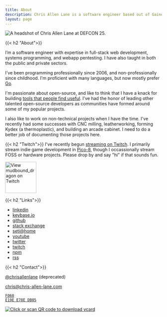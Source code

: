 ```yaml
---
title: About
description: Chris Allen Lane is a software engineer based out of Gainesville, Florida.
layout: page
---
```



<div class='h-card'>

<img class='round'
  src='/images/chrisallenlane.jpg'
  alt='A headshot of Chris Allen Lane at DEFCON 25.'>

{{< h2 "About">}}

I’m a software engineer with expertise in full-stack web development, systems
programming, and webapp pentesting. I have also taught in both the public and
private sectors.

I've been programming professionally since 2006, and non-professionally since
childhood. I'm proficient with many languages, but now mostly prefer [Go][].

I'm passionate about open-source, and like to think that I have a knack for
building [tools that people find useful][github]. I've had the honor of leading
other talented open-source developers as communities have formed around some of
my popular projects.

I also like to work on non-technical projects when I have the time. I've
recently had some successes with CNC milling, leatherworking, forming Kydex (a
thermoplastic), and building an arcade cabinet. I need to do a better job of
documenting those projects here.

{{< h2 "Twitch">}}
I've recently begun [streaming on Twitch][twitch]. I primarily stream indie
game development in [Pico-8][], though I occassionally stream FOSS or hardware
projects. Please drop by and say "hi" if that sounds fun.

<a href='https://www.twitch.tv/mudbound_dragon'><img
  src='/images/twitch.svg'
  title='View mudbound_dragon on Twitch'
  alt='View mudbound_dragon on Twitch'
  width='100'></a>

{{< h2 "Links">}}

<section class='links'>
<ul>
<li><a rel='me' href='https://www.linkedin.com/in/chrisallenlane'>linkedin</a></li>
<li><a rel='me' href='https://keybase.io/chrisallenlane'>keybase.io</a></li>
<li><a rel='me' href='https://github.com/chrisallenlane'>github</a></li>
<li><a rel='me' href='http://stackoverflow.com/story/chrisallenlane'>stack exchange</a></li>
<li><a rel='me' href='https://setiathome.berkeley.edu/show_user.php?userid=8696231'>seti@home</a></li>
<li><a rel='me' href='http://www.youtube.com/user/chrisallenlane'>youtube</a></li>
<li><a rel='me' href='https://twitter.com/chrisallenlane'>twitter</a></li>
<li><a rel='me' href='https://www.twitch.tv/mudbound_dragon'>twitch</a></li>
<li><a rel='me' href='https://www.npmjs.com/~chrisallenlane'>npm</a></li>
<li><a rel='alternate' type='application/rss+xml'href='/index.xml/'>rss</a></li>
</ul>
</section>

{{< h2 "Contact">}}


[@chrisallenlane][twitter] (deprecated)

[chris@chris-allen-lane.com][mail]

<code>[F060 E19E E78E DB05][gpg]</code>

<a href='/files/chrisallenlane.vcf'><img
  src='/images/vcard-qr.png'
  alt='Click or scan QR code to download vcard'
  style='display:inline;margin:0'></a>

</div>


[Go]:       https://golang.org/
[Node]:     https://nodejs.org/en/about/
[PHP]:      https://secure.php.net
[Pico-8]:   https://www.lexaloffle.com/pico-8.php 
[aws-cert]: https://www.certmetrics.com/amazon/public/badge.aspx?i=9&t=c&d=2018-03-06&ci=AWS00450114
[aws-cert]: https://www.certmetrics.com/amazon/public/badge.aspx?i=9&t=c&d=2018-03-06&ci=AWS00450114
[github]:   https://github.com/chrisallenlane 
[gpg]:      https://keybase.io/chrisallenlane/pgp_keys.asc?fingerprint=82e71a7bed0a3ccccc20e0ecf060e19ee78edb05  
[lt]:       https://lane-technica.com
[mail]:     mailto:chris@chris-allen-lane.com
[twitch]:   https://www.twitch.tv/mudbound_dragon
[twitter]:  https://twitter.com/chrisallenlane
[zce]:      http://www.zend.com/en/yellow-pages/ZEND010695
